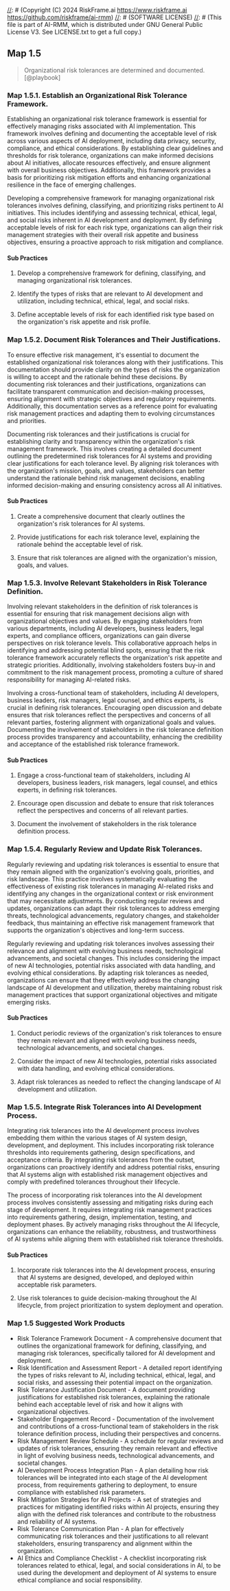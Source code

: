 [//]: # (COPYRIGHT)
[//]: # (RiskFrame.ai - AI Risk Management and Resilience Framework)
[//]: # (Copyright (C) 2024 RiskFrame.ai https://www.riskframe.ai https://github.com/riskframe/ai-rmm)
[//]: # (SOFTWARE LICENSE)
[//]: # (This file is part of AI-RMM, which is distributed under GNU General Public License V3. See LICENSE.txt to get a full copy.)
    
## Map 1.5
> Organizational risk tolerances are determined and documented. [@playbook]

### Map 1.5.1. Establish an Organizational Risk Tolerance Framework.

Establishing an organizational risk tolerance framework is essential for effectively managing risks associated with AI implementation. This framework involves defining and documenting the acceptable level of risk across various aspects of AI deployment, including data privacy, security, compliance, and ethical considerations. By establishing clear guidelines and thresholds for risk tolerance, organizations can make informed decisions about AI initiatives, allocate resources effectively, and ensure alignment with overall business objectives. Additionally, this framework provides a basis for prioritizing risk mitigation efforts and enhancing organizational resilience in the face of emerging challenges.

Developing a comprehensive framework for managing organizational risk tolerances involves defining, classifying, and prioritizing risks pertinent to AI initiatives. This includes identifying and assessing technical, ethical, legal, and social risks inherent in AI development and deployment. By defining acceptable levels of risk for each risk type, organizations can align their risk management strategies with their overall risk appetite and business objectives, ensuring a proactive approach to risk mitigation and compliance.

#### Sub Practices

1. Develop a comprehensive framework for defining, classifying, and managing organizational risk tolerances.

2. Identify the types of risks that are relevant to AI development and utilization, including technical, ethical, legal, and social risks.

3. Define acceptable levels of risk for each identified risk type based on the organization's risk appetite and risk profile.

### Map 1.5.2. Document Risk Tolerances and Their Justifications.

To ensure effective risk management, it's essential to document the established organizational risk tolerances along with their justifications. This documentation should provide clarity on the types of risks the organization is willing to accept and the rationale behind these decisions. By documenting risk tolerances and their justifications, organizations can facilitate transparent communication and decision-making processes, ensuring alignment with strategic objectives and regulatory requirements. Additionally, this documentation serves as a reference point for evaluating risk management practices and adapting them to evolving circumstances and priorities.

Documenting risk tolerances and their justifications is crucial for establishing clarity and transparency within the organization's risk management framework. This involves creating a detailed document outlining the predetermined risk tolerances for AI systems and providing clear justifications for each tolerance level. By aligning risk tolerances with the organization's mission, goals, and values, stakeholders can better understand the rationale behind risk management decisions, enabling informed decision-making and ensuring consistency across all AI initiatives.

#### Sub Practices

1. Create a comprehensive document that clearly outlines the organization's risk tolerances for AI systems.

2. Provide justifications for each risk tolerance level, explaining the rationale behind the acceptable level of risk.

3. Ensure that risk tolerances are aligned with the organization's mission, goals, and values.

### Map 1.5.3. Involve Relevant Stakeholders in Risk Tolerance Definition.

Involving relevant stakeholders in the definition of risk tolerances is essential for ensuring that risk management decisions align with organizational objectives and values. By engaging stakeholders from various departments, including AI developers, business leaders, legal experts, and compliance officers, organizations can gain diverse perspectives on risk tolerance levels. This collaborative approach helps in identifying and addressing potential blind spots, ensuring that the risk tolerance framework accurately reflects the organization's risk appetite and strategic priorities. Additionally, involving stakeholders fosters buy-in and commitment to the risk management process, promoting a culture of shared responsibility for managing AI-related risks.

Involving a cross-functional team of stakeholders, including AI developers, business leaders, risk managers, legal counsel, and ethics experts, is crucial in defining risk tolerances. Encouraging open discussion and debate ensures that risk tolerances reflect the perspectives and concerns of all relevant parties, fostering alignment with organizational goals and values. Documenting the involvement of stakeholders in the risk tolerance definition process provides transparency and accountability, enhancing the credibility and acceptance of the established risk tolerance framework.

#### Sub Practices

1. Engage a cross-functional team of stakeholders, including AI developers, business leaders, risk managers, legal counsel, and ethics experts, in defining risk tolerances.

2. Encourage open discussion and debate to ensure that risk tolerances reflect the perspectives and concerns of all relevant parties.

3. Document the involvement of stakeholders in the risk tolerance definition process.

### Map 1.5.4. Regularly Review and Update Risk Tolerances.

Regularly reviewing and updating risk tolerances is essential to ensure that they remain aligned with the organization's evolving goals, priorities, and risk landscape. This practice involves systematically evaluating the effectiveness of existing risk tolerances in managing AI-related risks and identifying any changes in the organizational context or risk environment that may necessitate adjustments. By conducting regular reviews and updates, organizations can adapt their risk tolerances to address emerging threats, technological advancements, regulatory changes, and stakeholder feedback, thus maintaining an effective risk management framework that supports the organization's objectives and long-term success.

Regularly reviewing and updating risk tolerances involves assessing their relevance and alignment with evolving business needs, technological advancements, and societal changes. This includes considering the impact of new AI technologies, potential risks associated with data handling, and evolving ethical considerations. By adapting risk tolerances as needed, organizations can ensure that they effectively address the changing landscape of AI development and utilization, thereby maintaining robust risk management practices that support organizational objectives and mitigate emerging risks.

#### Sub Practices

1. Conduct periodic reviews of the organization's risk tolerances to ensure they remain relevant and aligned with evolving business needs, technological advancements, and societal changes.

2. Consider the impact of new AI technologies, potential risks associated with data handling, and evolving ethical considerations.

3. Adapt risk tolerances as needed to reflect the changing landscape of AI development and utilization.

### Map 1.5.5. Integrate Risk Tolerances into AI Development Process.

Integrating risk tolerances into the AI development process involves embedding them within the various stages of AI system design, development, and deployment. This includes incorporating risk tolerance thresholds into requirements gathering, design specifications, and acceptance criteria. By integrating risk tolerances from the outset, organizations can proactively identify and address potential risks, ensuring that AI systems align with established risk management objectives and comply with predefined tolerances throughout their lifecycle.

The process of incorporating risk tolerances into the AI development process involves consistently assessing and mitigating risks during each stage of development. It requires integrating risk management practices into requirements gathering, design, implementation, testing, and deployment phases. By actively managing risks throughout the AI lifecycle, organizations can enhance the reliability, robustness, and trustworthiness of AI systems while aligning them with established risk tolerance thresholds.

#### Sub Practices

1. Incorporate risk tolerances into the AI development process, ensuring that AI systems are designed, developed, and deployed within acceptable risk parameters.

2. Use risk tolerances to guide decision-making throughout the AI lifecycle, from project prioritization to system deployment and operation.

### Map 1.5 Suggested Work Products

* Risk Tolerance Framework Document - A comprehensive document that outlines the organizational framework for defining, classifying, and managing risk tolerances, specifically tailored for AI development and deployment.
* Risk Identification and Assessment Report - A detailed report identifying the types of risks relevant to AI, including technical, ethical, legal, and social risks, and assessing their potential impact on the organization.
* Risk Tolerance Justification Document - A document providing justifications for established risk tolerances, explaining the rationale behind each acceptable level of risk and how it aligns with organizational objectives.
* Stakeholder Engagement Record - Documentation of the involvement and contributions of a cross-functional team of stakeholders in the risk tolerance definition process, including their perspectives and concerns.
* Risk Management Review Schedule - A schedule for regular reviews and updates of risk tolerances, ensuring they remain relevant and effective in light of evolving business needs, technological advancements, and societal changes.
* AI Development Process Integration Plan - A plan detailing how risk tolerances will be integrated into each stage of the AI development process, from requirements gathering to deployment, to ensure compliance with established risk parameters.
* Risk Mitigation Strategies for AI Projects - A set of strategies and practices for mitigating identified risks within AI projects, ensuring they align with the defined risk tolerances and contribute to the robustness and reliability of AI systems.
* Risk Tolerance Communication Plan - A plan for effectively communicating risk tolerances and their justifications to all relevant stakeholders, ensuring transparency and alignment within the organization.
* AI Ethics and Compliance Checklist - A checklist incorporating risk tolerances related to ethical, legal, and social considerations in AI, to be used during the development and deployment of AI systems to ensure ethical compliance and social responsibility.
